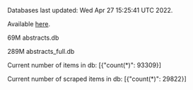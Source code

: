 Databases last updated: Wed Apr 27 15:25:41 UTC 2022. 

Available [here](https://github.com/cbeauhilton/ash-db/releases).


69M	abstracts.db

289M	abstracts_full.db

Current number of items in db:
[{"count(*)": 93309}]

Current number of scraped items in db:
[{"count(*)": 29822}]

